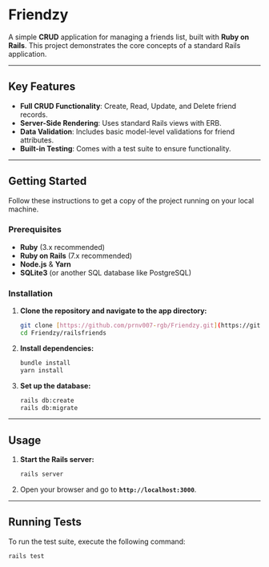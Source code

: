 # Friendzy

A simple **CRUD** application for managing a friends list, built with **Ruby on Rails**. This project demonstrates the core concepts of a standard Rails application.

---

## Key Features

* **Full CRUD Functionality**: Create, Read, Update, and Delete friend records.
* **Server-Side Rendering**: Uses standard Rails views with ERB.
* **Data Validation**: Includes basic model-level validations for friend attributes.
* **Built-in Testing**: Comes with a test suite to ensure functionality.

---

## Getting Started

Follow these instructions to get a copy of the project running on your local machine.

### Prerequisites

* **Ruby** (3.x recommended)
* **Ruby on Rails** (7.x recommended)
* **Node.js** & **Yarn**
* **SQLite3** (or another SQL database like PostgreSQL)

### Installation

1.  **Clone the repository and navigate to the app directory:**
    ```bash
    git clone [https://github.com/prnv007-rgb/Friendzy.git](https://github.com/prnv007-rgb/Friendzy.git)
    cd Friendzy/railsfriends
    ```

2.  **Install dependencies:**
    ```bash
    bundle install
    yarn install
    ```

3.  **Set up the database:**
    ```bash
    rails db:create
    rails db:migrate
    ```

---

## Usage

1.  **Start the Rails server:**
    ```bash
    rails server
    ```
2.  Open your browser and go to **`http://localhost:3000`**.

---

## Running Tests

To run the test suite, execute the following command:
```bash
rails test
